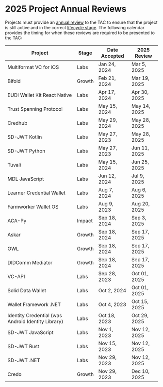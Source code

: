 # 2025 Project Annual Reviews

Projects must provide an [annual review](../../../governance/project-annual-review-process.md) to the TAC to ensure that the project is still active and in the correct [lifecycle stage](../../../governance/project-lifecycle.md#stages). The following calendar provides the timing for when these reviews are required to be presented to the TAC:

| Project                                     | Stage  | Date Accepted | 2025 Review  |
|---------------------------------------------|--------|--------------|--------------|
| Multiformat VC for iOS                      | Labs   | Jan 24, 2024  | Mar  5, 2025 |
| Bifold                                      | Growth | Feb 21, 2024  | Mar 19, 2025 |
| EUDI Wallet Kit React Native                | Labs   | Apr 17, 2024  | Apr 30, 2025 |
| Trust Spanning Protocol                     | Labs   | May 15, 2024  | May 14, 2025 |
| Credhub                                     | Labs   | May 29, 2024  | May 28, 2025 |
| SD-JWT Kotlin                               | Labs   | May 27, 2023  | May 28, 2025 |
| SD-JWT Python                               | Labs   | May 27, 2023  | Jun 11, 2025 |
| Tuvali                                      | Labs   | May 15, 2024  | Jun 25, 2025 |
| MDL JavaScript                              | Labs   | Jun 12, 2024  | Jul  9, 2025 |
| Learner Credential Wallet                   | Labs   | Aug  7, 2024  | Aug  6, 2025 |
| Farmworker Wallet OS                        | Labs   | Aug  9, 2023  | Aug 20, 2025 |
| ACA-Py                                      | Impact | Sep 18, 2024  | Sep  3, 2025 |
| Askar                                       | Growth | Sep 18, 2024  | Sep 17, 2025 |
| OWL                                         | Growth | Sep 18, 2024  | Sep 17, 2025 |
| DIDComm Mediator                            | Growth | Sep 18, 2024  | Sep 17, 2025 |
| VC-API                                      | Labs   | Sep 28, 2023  | Oct 01, 2025 |
| Solid Data Wallet                           | Labs   | Oct  2, 2024  | Oct 01, 2025 |
| Wallet Framework .NET                       | Labs   | Oct  4, 2023  | Oct 15, 2025 |
| Identity Credential (was Android Identity Library) | Labs   | Oct 18, 2023  | Oct 29, 2025 |
| SD-JWT JavaScript                           | Labs   | Nov  1, 2023  | Nov 12, 2025 |
| SD-JWT Rust                                 | Labs   | Nov 15, 2023  | Nov 12, 2025 |
| SD-JWT .NET                                 | Labs   | Nov 29, 2023  | Nov 12, 2025 |
| Credo                                       | Growth | Nov 29, 2023  | Dec 10, 2025 |







